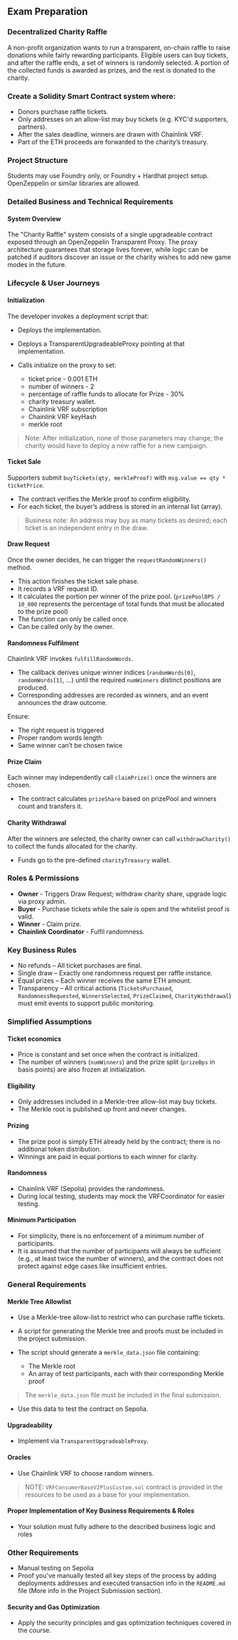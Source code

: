 ## Exam Preparation

### Decentralized Charity Raffle

A non-profit organization wants to run a transparent, on-chain raffle to raise donations while fairly rewarding participants. Eligible users can buy tickets, and after the raffle ends, a set of winners is randomly selected. A portion of the collected funds is awarded as prizes, and the rest is donated to the charity.

### Create a Solidity Smart Contract system where:

* Donors purchase raffle tickets.
* Only addresses on an allow-list may buy tickets (e.g. KYC'd supporters, partners).
* After the sales deadline, winners are drawn with Chainlink VRF.
* Part of the ETH proceeds are forwarded to the charity’s treasury.

### Project Structure

Students may use Foundry only, or Foundry + Hardhat project setup. OpenZeppelin or similar libraries are allowed.

### Detailed Business and Technical Requirements

#### System Overview

The "Charity Raffle" system consists of a single upgradeable contract exposed through an OpenZeppelin Transparent Proxy. The proxy architecture guarantees that storage lives forever, while logic can be patched if auditors discover an issue or the charity wishes to add new game modes in the future.

### Lifecycle & User Journeys

#### Initialization

The developer invokes a deployment script that:

* Deploys the implementation.
* Deploys a TransparentUpgradeableProxy pointing at that implementation.
* Calls initialize on the proxy to set:

    * ticket price - 0.001 ETH
    * number of winners - 2
    * percentage of raffle funds to allocate for Prize - 30%
    * charity treasury wallet.
    * Chainlink VRF subscription
    * Chainlink VRF keyHash
    * merkle root

> Note: After initialization, none of those parameters may change; the charity would have to deploy a new raffle for a new campaign.

#### Ticket Sale

Supporters submit `buyTickets(qty, merkleProof)` with `msg.value == qty * ticketPrice`.

* The contract verifies the Merkle proof to confirm eligibility.
* For each ticket, the buyer’s address is stored in an internal list (array).

> Business note: An address may buy as many tickets as desired; each ticket is an independent entry in the draw.

#### Draw Request

Once the owner decides, he can trigger the `requestRandomWinners()` method.

* This action finishes the ticket sale phase.
* It records a VRF request ID.
* It calculates the portion per winner of the prize pool. (`prizePoolBPS / 10_000` represents the percentage of total funds that must be allocated to the prize pool)
* The function can only be called once.
* Can be called only by the owner.

#### Randomness Fulfilment

Chainlink VRF invokes `fulfillRandomWords`.

* The callback derives unique winner indices (`randomWords[0]`, `randomWords[1]`, …) until the required `numWinners` distinct positions are produced.
* Corresponding addresses are recorded as winners, and an event announces the draw outcome.

Ensure:

* The right request is triggered
* Proper random words length
* Same winner can’t be chosen twice

#### Prize Claim

Each winner may independently call `claimPrize()` once the winners are chosen.

* The contract calculates `prizeShare` based on prizePool and winners count and transfers it.

#### Charity Withdrawal

After the winners are selected, the charity owner can call `withdrawCharity()` to collect the funds allocated for the charity.

* Funds go to the pre-defined `charityTreasury` wallet.

### Roles & Permissions

* **Owner** - Triggers Draw Request; withdraw charity share, upgrade logic via proxy admin.
* **Buyer** - Purchase tickets while the sale is open and the whitelist proof is valid.
* **Winner** - Claim prize.
* **Chainlink Coordinator** - Fulfil randomness.

### Key Business Rules

* No refunds – All ticket purchases are final.
* Single draw – Exactly one randomness request per raffle instance.
* Equal prizes – Each winner receives the same ETH amount.
* Transparency – All critical actions (`TicketsPurchased`, `RandomnessRequested`, `WinnersSelected`, `PrizeClaimed`, `CharityWithdrawal`) must emit events to support public monitoring.

### Simplified Assumptions

#### Ticket economics

* Price is constant and set once when the contract is initialized.
* The number of winners (`numWinners`) and the prize split (`prizeBps` in basis points) are also frozen at initialization.

#### Eligibility

* Only addresses included in a Merkle-tree allow-list may buy tickets.
* The Merkle root is published up front and never changes.

#### Prizing

* The prize pool is simply ETH already held by the contract; there is no additional token distribution.
* Winnings are paid in equal portions to each winner for clarity.

#### Randomness

* Chainlink VRF (Sepolia) provides the randomness.
* During local testing, students may mock the VRFCoordinator for easier testing.

#### Minimum Participation

* For simplicity, there is no enforcement of a minimum number of participants.
* It is assumed that the number of participants will always be sufficient (e.g., at least twice the number of winners), and the contract does not protect against edge cases like insufficient entries.

### General Requirements

#### Merkle Tree Allowlist

* Use a Merkle-tree allow-list to restrict who can purchase raffle tickets.
* A script for generating the Merkle tree and proofs must be included in the project submission.
* The script should generate a `merkle_data.json` file containing:

    * The Merkle root
    * An array of test participants, each with their corresponding Merkle proof

> The `merkle_data.json` file must be included in the final submission.

* Use this data to test the contract on Sepolia.

#### Upgradeability

* Implement via `TransparentUpgradeableProxy`.

#### Oracles

* Use Chainlink VRF to choose random winners.

> NOTE: `VRFConsumerBaseV2PlusCustom.sol` contract is provided in the resources to be used as a base for your implementation.

#### Proper Implementation of Key Business Requirements & Roles

* Your solution must fully adhere to the described business logic and roles

### Other Requirements

* Manual testing on Sepolia
* Proof you've manually tested all key steps of the process by adding deployments addresses and executed transaction info in the `README.md` file (More info in the Project Submission section).

#### Security and Gas Optimization

* Apply the security principles and gas optimization techniques covered in the course.
